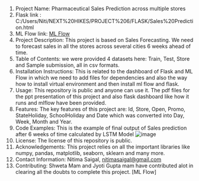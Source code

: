 1. Project Name: Pharmaceutical Sales Prediction across multiple stores
2. Flask link : C:/Users/Niti/NEXT%20HIKES/PROJECT%206/FLASK/Sales%20Prediction.html
3. ML Flow link: [ML Flow](http://127.0.0.1:5000/#/experiments/0?searchFilter=&orderByKey=tags.%60mlflow.runName%60&orderByAsc=true&startTime=ALL&lifecycleFilter=Active&modelVersionFilter=All+Runs&datasetsFilter=W10%3D)
4. Project Description: This project is based on Sales Forecasting. We need to forecast sales in all the stores across several cities 6 weeks ahead of time.
5. Table of Contents: we were provided 4 datasets here: Train, Test, Store and Sample submission, all in csv formats.
6. Installation Instructions: This is related to the dashboard of Flask and ML Flow in which we need to add files for dependencies and also the way how to install virtual environment and then install ml flow and
   flask.
7. Usage: This repository is public and anyone can use it. The pdf files for the ppt presentation of this project and also flask dashboard like how it runs and mlflow have been provided.
8. Features: The key features of this project are: Id, Store, Open, Promo, StateHoliday, SchoolHoliday and Date which was converted into Day, Week, Month and Year.
9. Code Examples: This is the example of final output of Sales prediction after 6 weeks of time calculated by LSTM Model
    ![image](https://github.com/nitimasaigal/Project-6-Pharma-Sales-Deep-Learning/assets/146649752/a80ccc31-ddee-4c96-b9a8-2436cb1c3d10)
10. License: The license of this repository is public.
11. Acknowledgements: This project relies on all the important libraries like numpy, pandas, matplotlib, seaborn, sklearn and many more.
12. Contact Information: Nitima Saigal, nitimasaigal@gmail.com
13. Contributing: Shweta Mam and Jyoti Gupta mam have contributed alot in clearing all the doubts to complete this project.
[ML Flow]

